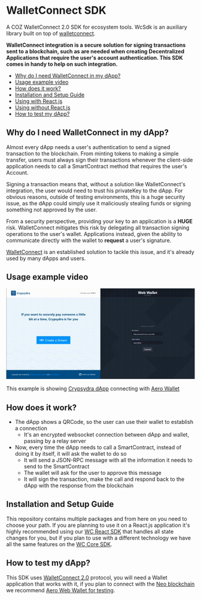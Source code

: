 # WalletConnect SDK
A COZ WalletConnect 2.0 SDK for ecosystem tools. WcSdk is an auxiliary library built on
top of [walletconnect](https://github.com/WalletConnect/walletconnect-monorepo).

**WalletConnect integration is a secure solution for signing transactions sent to a blockchain, such as are needed when
creating Decentralized Applications that require the user's account authentication. This SDK comes in handy to help on
such integration.**

- [Why do I need WalletConnect in my dApp?](#why-do-i-need-wallet-connect-in-my-dapp)
- [Usage example video](#usage-example-video)
- [How does it work?](#how-does-it-work)
- [Installation and Setup Guide](#installation-and-setup-guide)
- [Using with React.js](packages/wallet-connect-sdk-react/README.md)
- [Using without React.js](packages/wallet-connect-sdk-core/README.md)
- [How to test my dApp?](#how-to-test-my-dapp)

## Why do I need WalletConnect in my dApp?
Almost every dApp needs a user's authentication to send a signed transaction to the blockchain. From minting tokens to
making a simple transfer, users must always sign their transactions whenever the client-side application needs to call a
SmartContract method that requires the user's Account.

Signing a transaction means that, without a solution like WalletConnect's integration, the user would need to trust his
privateKey to the dApp. For obvious reasons, outside of testing environments, this is a huge security issue, as the dApp
could simply use it maliciously stealing funds or signing something not approved by the user.

From a security perspective, providing your key to an application is a **HUGE** risk.  WalletConnect mitigates this risk by delegating all transaction signing operations to
the user's wallet. Applications instead, given the ability to communicate directly with the wallet to **request** a user's signature.

[WalletConnect](https://walletconnect.org/) is an established solution to tackle this issue, and it's already used by
many dApps and users.

## Usage example video
![Video](demo.gif)

This example is showing [Crypsydra dApp](https://github.com/east-side-cryps/crypsydra-web) connecting with
[Aero Wallet](https://aero.coz.io)

## How does it work?
- The dApp shows a QRCode, so the user can use their wallet to establish a connection
    - It's an encrypted websocket connection between dApp and wallet, passing by a relay server
- Now, every time the dApp needs to call a SmartContract, instead of doing it by itself, it will ask the wallet to do so
    - It will send a JSON-RPC message with all the information it needs to send to the SmartContract
    - The wallet will ask for the user to approve this message
    - It will sign the transaction, make the call and respond back to the dApp with the response from the blockchain
  
## Installation and Setup Guide
This repository contains multiple packages and from here on you need to choose your path. If you are planning to use it
on a React.js application it's highly recommended using our [WC React SDK](packages/wallet-connect-sdk-react/README.md)
that handles all state changes for you, but if you plan to use with a different technology we have all the same features
on the [WC Core SDK](packages/wallet-connect-sdk-core/README.md).

## How to test my dApp?
This SDK uses 
[WalletConnect 2.0](https://docs.walletconnect.org/v/2.0/) protocol, you will need a Wallet application that works with
it, if you plan to connect with the 
[Neo blockchain](https://neo.org/) we recommend
[Aero Web Wallet for testing](https://aero-dev.coz.io/).

